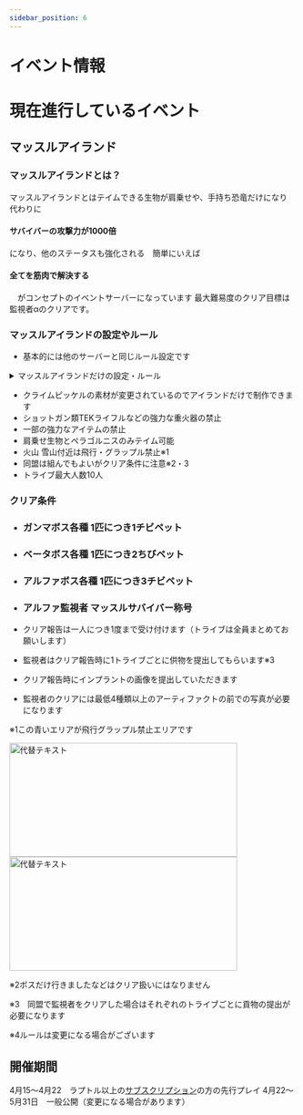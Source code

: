 ```yaml
---
sidebar_position: 6
---
```

# イベント情報
# 現在進行しているイベント

## マッスルアイランド

### マッスルアイランドとは？

マッスルアイランドとはテイムできる生物が肩乗せや、手持ち恐竜だけになり　代わりに<h4>サバイバーの攻撃力が1000倍</h4>になり、他のステータスも強化される　簡単にいえば<h4>全てを筋肉で解決する</h4>　がコンセプトのイベントサーバーになっています
最大難易度のクリア目標は監視者αのクリアです。

### マッスルアイランドの設定やルール
- 基本的には他のサーバーと同じルール設定です

<details>
  <summary>マッスルアイランドだけの設定・ルール</summary>

　サバイバーのステータス | 上がり幅 
  ------------------ | -------- 
  体力　　 　　　　　| 1.5倍  
  スタミナ　　　　　 | 1.5倍       
  酸素量　　　　　　　| 1倍    
  食料　　　　　　　 | 1倍    
  重量　　　　　　　　| 40倍    
  近接攻撃　　　　　　| 10ポイント時点で1000倍     
  移動速度　　　　　　| 1.5倍     
　

</details>

- クライムピッケルの素材が変更されているのでアイランドだけで制作できます
- ショットガン類TEKライフルなどの強力な重火器の禁止
- 一部の強力なアイテムの禁止
- 肩乗せ生物とペラゴルニスのみテイム可能
- 火山 雪山付近は飛行・グラップル禁止※1
- 同盟は組んでもよいがクリア条件に注意※2・3
- トライブ最大人数10人

### クリア条件
- <h3>ガンマボス各種 1匹につき1チビペット</h3>
- <h3>ベータボス各種 1匹につき2ちびペット</h3>
- <h3>アルファボス各種 1匹につき3チビペット</h3>
- <h3>アルファ監視者  マッスルサバイバー称号</h3>

- クリア報告は一人につき1度まで受け付けます（トライブは全員まとめてお願いします） 
- 監視者はクリア報告時に1トライブごとに供物を提出してもらいます※3
- クリア報告時にインプラントの画像を提出していただきます
- 監視者のクリアには最低4種類以上のアーティファクトの前での写真が必要になります

※1この青いエリアが飛行グラップル禁止エリアです

<img src="/img/event/area1.jpg" alt="代替テキスト" width="400" height="200"/><img src="/img/event/area2.jpg" alt="代替テキスト" width="400" height="200"/>

※2ボスだけ行きましたなどはクリア扱いにはなりません

※3　同盟で監視者をクリアした場合はそれぞれのトライブごとに貢物の提出が
必要になります

※4ルールは変更になる場合がございます

## 開催期間

4月15～4月22　ラプトル以上の[サブスクリプション](https://ark-tsudoi.f5.si/docs/Feeling)の方の先行プレイ
4月22～5月31日　一般公開（変更になる場合があります）
